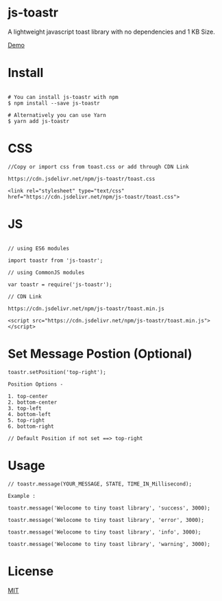 # js-toastr

A lightweight javascript toast library with no dependencies and 1 KB Size.

[Demo](https://rabhinav77.github.io/js-toastr/) 


# Install
```

# You can install js-toastr with npm
$ npm install --save js-toastr
 
# Alternatively you can use Yarn
$ yarn add js-toastr

```

# CSS
```
//Copy or import css from toast.css or add through CDN Link

https://cdn.jsdelivr.net/npm/js-toastr/toast.css

<link rel="stylesheet" type="text/css" href="https://cdn.jsdelivr.net/npm/js-toastr/toast.css">

```

# JS
```

// using ES6 modules

import toastr from 'js-toastr';
 
// using CommonJS modules

var toastr = require('js-toastr');

// CDN Link

https://cdn.jsdelivr.net/npm/js-toastr/toast.min.js

<script src="https://cdn.jsdelivr.net/npm/js-toastr/toast.min.js"></script>

```


# Set Message Postion (Optional)

```
toastr.setPosition('top-right');

Position Options - 

1. top-center
2. bottom-center
3. top-left
4. bottom-left
5. top-right
6. bottom-right

// Default Position if not set ==> top-right

```

# Usage

```
// toastr.message(YOUR_MESSAGE, STATE, TIME_IN_Millisecond);

Example :

toastr.message('Welocome to tiny toast library', 'success', 3000);

toastr.message('Welocome to tiny toast library', 'error', 3000);

toastr.message('Welocome to tiny toast library', 'info', 3000);

toastr.message('Welocome to tiny toast library', 'warning', 3000);

```

# License

[MIT](https://github.com/rabhinav77/js-toastr/blob/master/LICENSE)